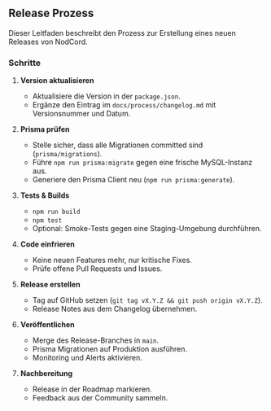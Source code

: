 ## Release Prozess

Dieser Leitfaden beschreibt den Prozess zur Erstellung eines neuen Releases von NodCord.

### Schritte

1. **Version aktualisieren**
   - Aktualisiere die Version in der `package.json`.
   - Ergänze den Eintrag im `docs/process/changelog.md` mit Versionsnummer und Datum.

2. **Prisma prüfen**
   - Stelle sicher, dass alle Migrationen committed sind (`prisma/migrations`).
   - Führe `npm run prisma:migrate` gegen eine frische MySQL-Instanz aus.
   - Generiere den Prisma Client neu (`npm run prisma:generate`).

3. **Tests & Builds**
   - `npm run build`
   - `npm test`
   - Optional: Smoke-Tests gegen eine Staging-Umgebung durchführen.

4. **Code einfrieren**
   - Keine neuen Features mehr, nur kritische Fixes.
   - Prüfe offene Pull Requests und Issues.

5. **Release erstellen**
   - Tag auf GitHub setzen (`git tag vX.Y.Z && git push origin vX.Y.Z`).
   - Release Notes aus dem Changelog übernehmen.

6. **Veröffentlichen**
   - Merge des Release-Branches in `main`.
   - Prisma Migrationen auf Produktion ausführen.
   - Monitoring und Alerts aktivieren.

7. **Nachbereitung**
   - Release in der Roadmap markieren.
   - Feedback aus der Community sammeln.
